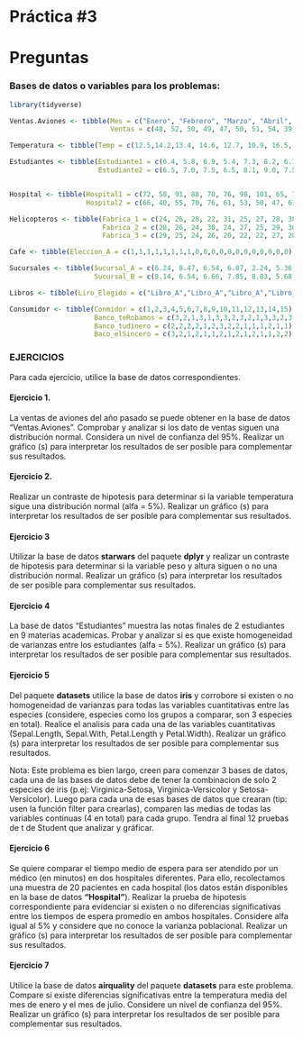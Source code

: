 Práctica \#3
================

# Preguntas

### Bases de datos o variables para los problemas:

``` r
library(tidyverse)
```

``` r
Ventas.Aviones <- tibble(Mes = c("Enero", "Febrero", "Marzo", "Abril", "Mayo", "Junio", "Julio", "Agosto", "Setiembre", "Octubre", "Noviembre", "Diciembre"),
                         Ventas = c(48, 52, 50, 49, 47, 50, 51, 54, 39, 56, 52, 55))

Temperatura <- tibble(Temp = c(12.5,14.2,13.4, 14.6, 12.7, 10.9, 16.5, 14.7, 11.2, 10.9, 12.1, 12.8, 13.8, 13.5, 13.2, 14.1, 15.5, 16.2, 10.8, 14.3, 12.8, 12.4, 11.4, 16.2, 14.3, 14.8, 14.6, 13.7, 13.5, 10.8, 10.4, 11.5, 11.9, 11.3, 14.2, 11.2, 13.4, 16.1, 13.5, 17.5, 16.2, 15.0, 14.2, 13.2, 12.4, 13.4, 12.7, 11.2))

Estudiantes <- tibble(Estudiante1 = c(6.4, 5.8, 6.9, 5.4, 7.3, 8.2, 6.1, 5.5, 6.0),
                      Estudiante2 = c(6.5, 7.0, 7.5, 6.5, 8.1, 9.0, 7.5, 6.5, 6.8))


Hospital <- tibble(Hospital1 = c(72, 58, 91, 88, 70, 76, 98, 101, 65, 73, 79, 82, 80, 91, 93, 88, 97, 83, 71, 74),
                   Hospital2 = c(66, 40, 55, 70, 76, 61, 53, 50, 47, 61, 52, 48, 60, 72, 57, 70, 66, 55, 46, 51))

Helicopteros <- tibble(Fabrica_1 = c(24, 26, 28, 22, 31, 25, 27, 28, 30, 21, 20, 24),
                       Fabrica_2 = c(28, 26, 24, 30, 24, 27, 25, 29, 30, 27, 26, 25),
                       Fabrica_3 = c(29, 25, 24, 26, 20, 22, 22, 27, 20, 26, 24, 25))

Cafe <- tibble(Eleccion_A = c(1,1,1,1,1,1,1,1,0,0,0,0,0,0,0,0,0,0,0,0))

Sucursales <- tibble(Sucursal_A = c(6.24, 8.47, 6.54, 6.87, 2.24, 5.36, 7.09, 7.56, 6.88, 8.04, 7.05, 6.58, 8.14, 8.30, 2.69, 6.14, 7.14, 7.22, 7.58, 6.11, 7.25, 7.5),
                     Sucursal_B = c(8.14, 6.54, 6.66, 7.85, 8.03, 5.68, 3.05, 5.78, 6.43, 6.39, 7.64, 6.97, 8.07, 8.33, 7.14, 6.58, 5.98, 6.22, 7.08, 7.62, 5.69, 8.04))

Libros <- tibble(Liro_Elegido = c("Libro_A","Libro_A","Libro_A","Libro_A","Libro_A","Libro_A","Libro_A","Libro_A","Libro_A","Libro_A","Libro_A","Libro_A","Libro_A","Libro_A","Libro_A","Libro_A","Libro_A","Libro_A","Libro_A","Libro_B","Libro_B","Libro_B","Libro_B","Libro_B","Libro_B","Libro_B","Libro_B","Libro_B","Libro_B","Libro_B","Libro_B","Libro_B","Libro_B","Libro_B","Libro_C","Libro_C","Libro_C","Libro_C","Libro_C","Libro_C","Libro_C","Libro_C","Libro_C","Libro_C","Libro_C","Libro_C","Libro_C","Libro_C","Libro_C","Libro_C"))

Consumidor <- tibble(Conmidor = c(1,2,3,4,5,6,7,8,9,10,11,12,13,14,15),
                     Banco_teRobamos = c(3,2,1,3,1,3,3,2,3,2,1,3,3,2,3),
                     Banco_tudinero = c(2,2,2,2,1,2,3,2,2,1,1,1,2,1,1),
                     Baco_elSincero = c(3,2,1,2,1,1,2,1,2,1,2,1,1,2,2))
```

### EJERCICIOS

Para cada ejercicio, utilice la base de datos correspondientes.

#### Ejercicio 1.

La ventas de aviones del año pasado se puede obtener en la base de datos
“Ventas.Aviones”. Comprobar y analizar si los dato de ventas siguen una
distribución normal. Considera un nivel de confianza del 95%. Realizar
un gráfico (s) para interpretar los resultados de ser posible para
complementar sus resultados.

#### Ejercicio 2.

Realizar un contraste de hipotesis para determinar si la variable
temperatura sigue una distribución normal (alfa = 5%). Realizar un
gráfico (s) para interpretar los resultados de ser posible para
complementar sus resultados.

#### Ejercicio 3

Utilizar la base de datos **starwars** del paquete **dplyr** y realizar
un contraste de hipotesis para determinar si la variable peso y altura
siguen o no una distribución normal. Realizar un gráfico (s) para
interpretar los resultados de ser posible para complementar sus
resultados.

#### Ejercicio 4

La base de datos “Estudiantes” muestra las notas finales de 2
estudiantes en 9 materias academicas. Probar y analizar si es que existe
homogeneidad de varianzas entre los estudiantes (alfa = 5%). Realizar un
gráfico (s) para interpretar los resultados de ser posible para
complementar sus resultados.

#### Ejercicio 5

Del paquete **datasets** utilice la base de datos **iris** y corrobore
si existen o no homogeneidad de varianzas para todas las variables
cuantitativas entre las especies (considere, especies como los grupos a
comparar, son 3 especies en total). Realice el analisis para cada una de
las variables cuantitativas (Sepal.Length, Sepal.With, Petal.Length y
Petal.Width). Realizar un gráfico (s) para interpretar los resultados de
ser posible para complementar sus resultados.

Nota: Este problema es bien largo, creen para comenzar 3 bases de datos,
cada una de las bases de datos debe de tener la combinacion de solo 2
especies de iris (p.ej: Virginica-Setosa, Virginica-Versicolor y
Setosa-Versicolor). Luego para cada una de esas bases de datos que
crearan (tip: usen la función filter para crearlas), comparen las medias
de todas las variables continuas (4 en total) para cada grupo. Tendra al
final 12 pruebas de t de Student que analizar y gráficar.

#### Ejercicio 6

Se quiere comparar el tiempo medio de espera para ser atendido por un
médico (en minutos) en dos hospitales diferentes. Para ello,
recolectamos una muestra de 20 pacientes en cada hospital (los datos
están disponibles en la base de datos **“Hospital”**). Realizar la
prueba de hipotesis correspondiente para evidenciar si existen o no
diferencias significativas entre los tiempos de espera promedio en ambos
hospitales. Considere alfa igual al 5% y considere que no conoce la
varianza poblacional. Realizar un gráfico (s) para interpretar los
resultados de ser posible para complementar sus resultados.

#### Ejercicio 7

Utilice la base de datos **airquality** del paquete **datasets** para
este problema. Compare si existe diferencias significativas entre la
temperatura media del mes de enero y el mes de julio. Considere un nivel
de confianza del 95%. Realizar un gráfico (s) para interpretar los
resultados de ser posible para complementar sus resultados.

